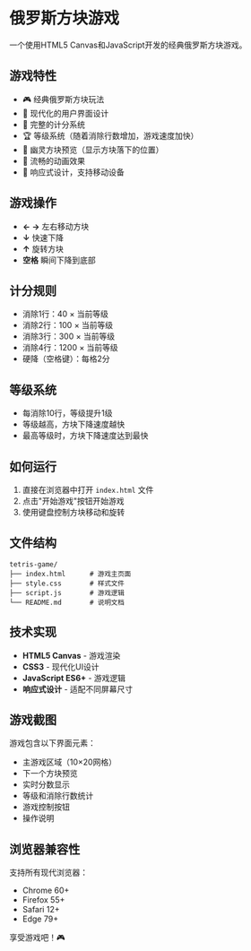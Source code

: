 # 俄罗斯方块游戏

一个使用HTML5 Canvas和JavaScript开发的经典俄罗斯方块游戏。

## 游戏特性

- 🎮 经典俄罗斯方块玩法
- 🎨 现代化的用户界面设计
- 🎯 完整的计分系统
- 🏆 等级系统（随着消除行数增加，游戏速度加快）
- 👻 幽灵方块预览（显示方块落下的位置）
- 🎵 流畅的动画效果
- 📱 响应式设计，支持移动设备

## 游戏操作

- **← →** 左右移动方块
- **↓** 快速下降
- **↑** 旋转方块
- **空格** 瞬间下降到底部

## 计分规则

- 消除1行：40 × 当前等级
- 消除2行：100 × 当前等级
- 消除3行：300 × 当前等级
- 消除4行：1200 × 当前等级
- 硬降（空格键）：每格2分

## 等级系统

- 每消除10行，等级提升1级
- 等级越高，方块下降速度越快
- 最高等级时，方块下降速度达到最快

## 如何运行

1. 直接在浏览器中打开 `index.html` 文件
2. 点击"开始游戏"按钮开始游戏
3. 使用键盘控制方块移动和旋转

## 文件结构

```
tetris-game/
├── index.html      # 游戏主页面
├── style.css       # 样式文件
├── script.js       # 游戏逻辑
└── README.md       # 说明文档
```

## 技术实现

- **HTML5 Canvas** - 游戏渲染
- **CSS3** - 现代化UI设计
- **JavaScript ES6+** - 游戏逻辑
- **响应式设计** - 适配不同屏幕尺寸

## 游戏截图

游戏包含以下界面元素：
- 主游戏区域（10×20网格）
- 下一个方块预览
- 实时分数显示
- 等级和消除行数统计
- 游戏控制按钮
- 操作说明

## 浏览器兼容性

支持所有现代浏览器：
- Chrome 60+
- Firefox 55+
- Safari 12+
- Edge 79+

享受游戏吧！🎮
